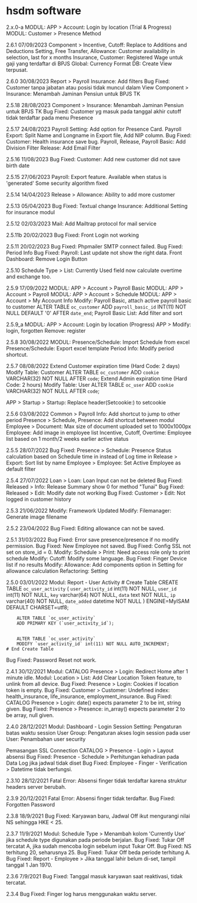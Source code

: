 # hsdm software

2.x.0-a
MODUL: APP > Account: Login by location (Trial & Progress)
MODUL: Customer > Presence Method

2.6.1	07/09/2023
Component > Incentive, Cutoff: Replace to Additions and Deductions
Setting, Free Transfer, Allowance: Customer availability in selection, last for x months
Insurance, Customer: Registered Wage untuk gaji yang terdaftar di BPJS
Global: Currency Format
DB: Create View terpusat.

2.6.0	30/08/2023
Report > Payroll Insurance: Add filters
Bug Fixed: Customer tanpa jabatan atau posisi tidak muncul dalam View
Component > Insurance: Menambah Jaminan Pensiun untuk BPJS TK

2.5.18	28/08/2023
Component > Insurance: Menambah Jaminan Pensiun untuk BPJS TK
Bug Fixed: Customer yg masuk pada tanggal akhir cutoff tidak terdaftar pada menu Presence

2.5.17	24/08/2023
Payroll Setting: Add option for Presence Card.
Payroll Export: Split Name and Longname in Export file, Add NIP column.
Bug Fixed: Customer: Health insurance save bug. 
Payroll, Release, Payroll Basic: Add Division Filter
Release: Add Email Filter

2.5.16	11/08/2023
Bug Fixed: Customer: Add new customer did not save birth date

2.5.15	27/06/2023
Payroll: Export feature. Available when status is 'generated'
Some security algorithm fixed

2.5.14	14/04/2023
Release > Allowance: Ability to add more customer

2.5.13	05/04/2023
Bug Fixed: Textual change
Insurance: Additional Setting for insurance modul

2.5.12	02/03/2023
Mail: Add Mailtrap protocol for mail service

2.5.11b	20/02/2023
Bug Fixed: Front Login not working

2.5.11	20/02/2023
Bug Fixed: Phpmailer SMTP connect failed.
Bug Fixed: Period Info
Bug Fixed: Payroll: Last update not show the right data.
Front Dashboard: Remove Login Button

2.5.10
Schedule Type > List: Currently Used field now calculate overtime and exchange too.

2.5.9	17/09/2022
MODUL: APP > Account > Payroll Basic
MODUL: APP > Account > Payroll
MODUL: APP > Account > Schedule
MODUL: APP > Account > My Account Info
Modify: Payroll Basic, attach active payroll basic to customer
	ALTER TABLE `oc_customer` ADD `payroll_basic_id` INT(11) NOT NULL DEFAULT '0' AFTER `date_end`;
Payroll Basic List: Add filter and sort 

2.5.9_a
MODUL: APP > Account: Login by location (Progress)
APP > Modify: login, forgotten
	Remove: register

2.5.8	30/08/2022
MODUL: Presence/Schedule: Import Schedule from excel
	Presence/Schedule: Export excel template
Period Info: Modify period shortcut.

2.5.7	08/08/2022
Extend Customer expiration time (Hard Code: 2 days)
	Modify Table: Customer
		ALTER TABLE `oc_customer` ADD `cookie` VARCHAR(32) NOT NULL AFTER `code`;
Extend Admin expiration time (Hard Code: 2 hours)
	Modify Table: User
		ALTER TABLE `oc_user` ADD `cookie` VARCHAR(32) NOT NULL AFTER `code`;

APP > Startup > Startup: Replace header(Setcookie:) to setcookie

2.5.6	03/08/2022
Common > Payroll Info: Add shortcut to jump to other period
Presence > Schedule, Presence: Add shortcut between modul
Employee > Document: Max size of document uploaded set to 1000x1000px
Employee: Add image in employee list
Incentive, Cutoff, Overtime: Employee list based on 1 month/2 weeks earlier active status

2.5.5	28/07/2022
Bug Fixed: Presence > Schedule: Presence Status calculation based on Schedule time in instead of Log time in
Release > Export: Sort list by name
Employee > Employee: Set Active Employee as default filter

2.5.4	27/07/2022
Loan > Loan: Loan Input can not be deleted
Bug Fixed: Released > Info: Release Summary show 0 for method "Tunai"
Bug Fixed: Released > Edit: Modify date not working
Bug Fixed: Customer > Edit: Not logged in customer history

2.5.3	21/06/2022
Modify: Framework Updated
Modify: Filemanager: Generate image filename

2.5.2	23/04/2022
Bug Fixed: Editing allowance can not be saved.

2.5.1	31/03/2022
Bug Fixed: Error save presence/presence if no modify permission.
Bug Fixed: New Employee not saved.
Bug Fixed: Config SSL not set on store_id = 0.
Modify: Schedule > Print: Need access role only to print schedule
Modify: Cutoff: Modify some language.
Bug Fixed: Finger Device list if no results
Modify: Allowance: Add components option in Setting for allowance calculation
Refactoring: Setting

2.5.0	03/01/2022
Modul: Report - User Activity
	# Create Table
		CREATE TABLE `oc_user_activity` (
		`user_activity_id` int(11) NOT NULL,
		`user_id` int(11) NOT NULL,
		`key` varchar(64) NOT NULL,
		`data` text NOT NULL,
		`ip` varchar(40) NOT NULL,
		`date_added` datetime NOT NULL
		) ENGINE=MyISAM DEFAULT CHARSET=utf8;


		ALTER TABLE `oc_user_activity`
		ADD PRIMARY KEY (`user_activity_id`);


		ALTER TABLE `oc_user_activity`
		MODIFY `user_activity_id` int(11) NOT NULL AUTO_INCREMENT;
	# End Create Table

Bug Fixed: Password Reset not work.

2.4.1	30/12/2021
Modul: CATALOG Presence > Login: Redirect Home after 1 minute idle.
Modul: Location > List: Add Clear Location Token feature, to unlink from all device.
Bug Fixed: Presence > Login: Cookies if location token is empty.
Bug Fixed: Customer > Customer: Undefined index: health_insurance, life_insurance, employment_insurance.
Bug Fixed: CATALOG Presence > Login: date() expects parameter 2 to be int, string given.
Bug Fixed: Presence > Presence: in_array() expects parameter 2 to be array, null given.

2.4.0	28/12/2021
Modul: Dashboard - Login Session
	Setting: Pengaturan batas waktu session
	User Group: Pengaturan akses login session pada user
	User: Penambahan user security

Pemasangan SSL Connection
CATALOG > Presence - Login > Layout absensi
Bug Fixed: Presence - Schedule > Perhitungan kehadiran pada Data Log jika jadwal tidak diset
Bug Fixed: Employee - Finger - Verification > Datetime tidak berfungsi.

2.3.10	28/12/2021
Fatal Error: Absensi finger tidak terdaftar karena struktur headers server berubah.

2.3.9	20/12/2021
Fatal Error: Absensi finger tidak terdaftar.
Bug Fixed: Forgotten Password

2.3.8	18/9/2021
Bug Fixed: Karyawan baru, Jadwal Off ikut mengurangi nilai NS sehingga HKE < 25.

2.3.7	11/9/2021
Modul: Schedule Type > Menambah kolom 'Currently Use' jika schedule type digunakan pada periode berjalan.
Bug Fixed: Tukar Off tercatat A, jika sudah mencoba login sebelum input Tukar Off.
Bug Fixed: NS terhitung 20, seharusnya 25.
Bug Fixed: Tukar Off beda periode terhitung A.
Bug Fixed: Report - Employee > Jika tanggal lahir belum di-set, tampil tanggal 1 Jan 1970.

2.3.6	7/9/2021
Bug Fixed: Tanggal masuk karyawan saat reaktivasi, tidak tercatat.

2.3.4
Bug Fixed: Finger log harus menggunakan waktu server.